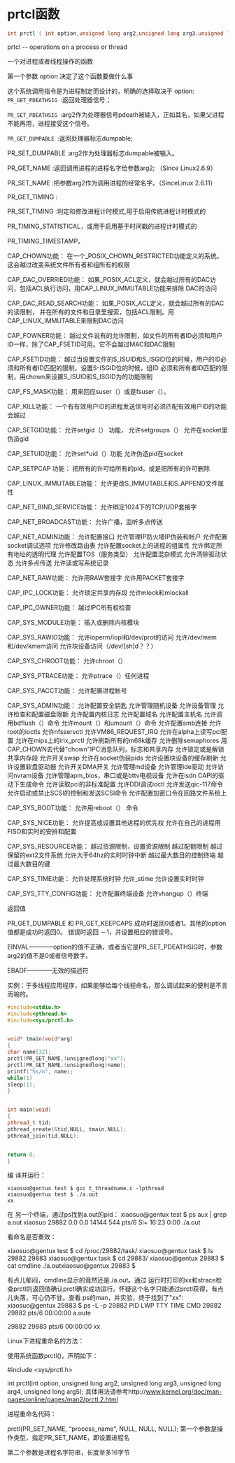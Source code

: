 
# prtcl函数

~~~cpp
int prctl ( int option,unsigned long arg2,unsigned long arg3,unsigned long arg4,unsigned long arg5 )
~~~

prtcl -- operations on a process or thread 

一个对进程或者线程操作的函数

第一个参数 option 决定了这个函数要做什么事

这个系统调用指令是为进程制定而设计的，明确的选择取决于 option:
`PR_GET_PDEATHSIG `:返回处理器信号；

`PR_SET_PDEATHSIG `:arg2作为处理器信号pdeath被输入，正如其名，如果父进程不能再用，进程接受这个信号。
 
`PR_GET_DUMPABLE `:返回处理器标志dumpable;
 
PR_SET_DUMPABLE :arg2作为处理器标志dumpable被输入。
 
PR_GET_NAME :返回调用进程的进程名字给参数arg2; （Since Linux2.6.9）
 
PR_SET_NAME :把参数arg2作为调用进程的经常名字。（SinceLinux 2.6.11）
 
PR_GET_TIMING :
 
PR_SET_TIMING :判定和修改进程计时模式,用于启用传统进程计时模式的
 
PR_TIMING_STATISTICAL，或用于启用基于时间戳的进程计时模式的
 
PR_TIMING_TIMESTAMP。
 
CAP_CHOWN功能：
在一个_POSIX_CHOWN_RESTRICTED功能定义的系统。这会越过改变系统文件所有者和组所有的权限
 
CAP_DAC_OVERRIED功能：
如果_POSIX_ACL定义，就会越过所有的DAC访问，包括ACL执行访问，用CAP_LINUX_IMMUTABLE功能来排除
DAC的访问
 
CAP_DAC_READ_SEARCH功能：
如果_POSIX_ACL定义，就会越过所有的DAC的读限制，
 并在所有的文件和目录里搜索，包括ACL限制。用CAP_LINUX_IMMUTABLE来限制DAC访问
 
CAP_FOWNER功能：
 越过文件说有的允许限制，如文件的所有者ID必须和用户ID一样，除了CAP_FSETID可用。它不会越过MAC和DAC限制
 
CAP_FSETID功能：
越过当设置文件的S_ISUID和S_ISGID位的时候，用户的ID必须和所有者ID匹配的限制，设置S-ISGID位的时候，组ID
必须和所有者ID匹配的限制，用chown来设置S_ISUID和S_ISGID为的功能限制
 
CAP_FS_MASK功能：
用来回应suser（）或是fsuser（）。
 
CAP_KILL功能：
一个有有效用户ID的进程发送信号时必须匹配有效用户ID的功能会越过
 
CAP_SETGID功能：
允许setgid（） 功能， 允许setgroups（）
允许在socket里伪造gid
 
CAP_SETUID功能：
允许set*uid（）功能 允许伪造pid在socket
 
CAP_SETPCAP 功能：
把所有的许可给所有的pid。或是把所有的许可删除
 
CAP_LINUX_IMMUTABLE功能：
允许更改S_IMMUTABLE和S_APPEND文件属性
 
CAP_NET_BIND_SERVICE功能：
允许绑定1024下的TCP/UDP套接字
 
CAP_NET_BROADCAST功能：
允许广播，监听多点传送
 
CAP_NET_ADMIN功能：
 允许配置接口
允许管理IP防火墙IP伪装和帐户
允许配置socket调试选项
允许修改路由表
允许配置socket上的进程的组属性
允许绑定所有地址的透明代理
允许配置TOS（服务类型）
允许配置混杂模式
允许清除驱动状态
允许多点传送
允许读或写系统记录
 
CAP_NET_RAW功能：
允许用RAW套接字
允许用PACKET套接字
 
CAP_IPC_LOCK功能：
允许琐定共享内存段
允许mlock和mlockall
 
CAP_IPC_OWNER功能：
越过IPC所有权检查
 
CAP_SYS_MODULE功能：
 插入或删除内核模块
 
CAP_SYS_RAWIO功能：
允许ioperm/iopl和/dev/prot的访问
允许/dev/mem和/dev/kmem访问
允许块设备访问（/dev/[sh]d？？）
 
CAP_SYS_CHROOT功能：
允许chroot（）
 
CAP_SYS_PTRACE功能：
允许ptrace（）任何进程
 
CAP_SYS_PACCT功能：
允许配置进程帐号
 
CAP_SYS_ADMIN功能：
允许配置安全钥匙
允许管理随机设备
允许设备管理
允许检查和配置磁盘限额
允许配置内核日志
允许配置域名
允许配置主机名
允许调用bdflush（）命令
允许mount（）和umount（）命令
允许配置smb连接
允许root的ioctls
允许nfsservctl
允许VM86_REQUEST_IRQ
允许在alpha上读写pci配置
允许在mips上的irix_prctl
允许刷新所有的m68k缓存
 允许删除semaphores
用CAP_CHOWN去代替"chown"IPC消息队列，标志和共享内存
允许锁定或是解锁共享内存段
允许开关swap
允许在socket伪装pids
允许设置块设备的缓存刷新
允许设置软盘驱动器
允许开关DMA开关
允许管理md设备
允许管理ide驱动
允许访问nvram设备
允许管理apm_bios，串口或是bttv电视设备
允许在isdn CAPI的驱动下生成命令
允许读取pci的非标准配置
允许DDI调试ioctl
允许发送qic-117命令
允许启动或禁止SCSI的控制和发送SCSI命令 允许配置加密口令在回路文件系统上
 
CAP_SYS_BOOT功能：
允许用reboot（） 命令
 
CAP_SYS_NICE功能：
允许提高或设置其他进程的优先权
允许在自己的进程用FISO和实时的安排和配置
 
CAP_SYS_RESOURCE功能：
越过资源限制，设置资源限制
越过配额限制
越过保留的ext2文件系统
允许大于64hz的实时时钟中断
越过最大数目的控制终端
越过最大数目的键
 
CAP_SYS_TIME功能：
允许处理系统时钟
允许_stime
允许设置实时时钟
 
CAP_SYS_TTY_CONFIG功能：
 允许配置终端设备
允许vhangup（）终端
 
返回值
 
PR_GET_DUMPABLE 和 PR_GET_KEEPCAPS 成功时返回0或者1。其他的option值都是成功时返回0。
错误时返回 －1，并设置相应的错误号。
 
EINVAL————option的值不正确，或者当它是PR_SET_PDEATHSIG时，参数arg2的值不是0或者信号数字。
 
EBADF————无效的描述符
 
实例：于多线程应用程序，如果能够给每个线程命名，那么调试起来的便利是不言而喻的。
```cpp
#include<stdio.h>
#include<pthread.h>
#include<sys/prctl.h>


void* tmain(void*arg)
{
char name[32];
prctl(PR_SET_NAME,(unsignedlong)"xx");
prctl(PR_GET_NAME,(unsignedlong)name);
printf("%s/n", name);
while(1)
sleep(1);
}


int main(void)
{
pthread_t tid;
pthread_create(&tid,NULL, tmain,NULL);
pthread_join(tid,NULL);


return 0;
}
```
编 译并运行：
```
xiaosuo@gentux test $ gcc t_threadname.c -lpthread
xiaosuo@gentux test $ ./a.out
xx
```
在 另一个终端，通过ps找到a.out的pid：
xiaosuo@gentux test $ ps aux | grep a.out
 xiaosuo 29882  0.0  0.0 14144   544 pts/6    Sl+ 16:23   0:00 ./a.out
 
看命名是否奏效：
 
xiaosuo@gentux test $ cd /proc/29882/task/
xiaosuo@gentux task $ ls
29882 29883
xiaosuo@gentux task $ cd 29883/
xiaosuo@gentux 29883 $ cat cmdline
./a.outxiaosuo@gentux 29883 $
 
有点儿郁闷，cmdline显示的竟然还是./a.out。通过 运行时打印的xx和strace检查prctl的返回值确认prctl确实成功运行。怀疑这个名字只能通过prctl获得，有点儿失落，可心仍不甘。查看 ps的man，并实验，终于找到了"xx":
xiaosuo@gentux 29883 $ ps -L -p 29882
  PID   LWP TTY          TIME CMD
 29882 29882 pts/6    00:00:00 a.oute

 29882 29883 pts/6    00:00:00 xx


Linux下进程重命名的方法：


使用系统函数prctl()，声明如下：


#include <sys/prctl.h>


int prctl(int option, unsigned long arg2, unsigned long arg3, unsigned long arg4, unsigned long arg5);
具体用法请参考http://www.kernel.org/doc/man-pages/online/pages/man2/prctl.2.html


 进程重命名代码：


prctl(PR_SET_NAME, “process_name”, NULL, NULL, NULL);
第一个参数是操作类型，指定PR_SET_NAME，即设置进程名


第二个参数是进程名字符串，长度至多16字节
 

